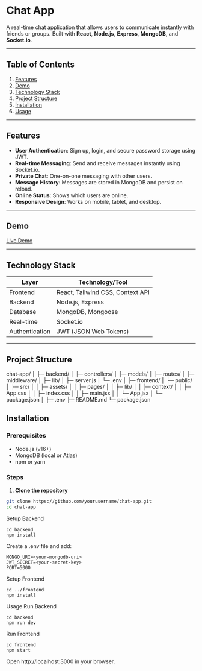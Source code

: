 # Chat App

A real-time chat application that allows users to communicate instantly with friends or groups. Built with **React**, **Node.js**, **Express**, **MongoDB**, and **Socket.io**.

---

## Table of Contents

1. [Features](#features)  
2. [Demo](#demo)  
3. [Technology Stack](#technology-stack)  
4. [Project Structure](#project-structure)  
5. [Installation](#installation)  
6. [Usage](#usage)

---

## Features

- **User Authentication**: Sign up, login, and secure password storage using JWT.  
- **Real-time Messaging**: Send and receive messages instantly using Socket.io.  
- **Private Chat**: One-on-one messaging with other users.   
- **Message History**: Messages are stored in MongoDB and persist on reload.  
- **Online Status**: Shows which users are online.  
- **Responsive Design**: Works on mobile, tablet, and desktop.  

---

## Demo

[Live Demo](https://your-demo-link.com)

---

## Technology Stack

| Layer        | Technology/Tool         |
|-------------|------------------------|
| Frontend    | React, Tailwind CSS, Context API |
| Backend     | Node.js, Express       |
| Database    | MongoDB, Mongoose      |
| Real-time   | Socket.io              |
| Authentication | JWT (JSON Web Tokens) |

---
## Project Structure

chat-app/
│
├─ backend/
│   ├─ controllers/
│   ├─ models/
│   ├─ routes/
│   ├─ middleware/
│   ├─ lib/
│   ├─ server.js
│   └─ .env
│
├─ frontend/
│   ├─ public/
│   ├─ src/
│   │   ├─ assets/
│   │   ├─ pages/
│   │   ├─ lib/
│   │   ├─ context/
│   │   ├─ App.css
│   │   ├─ index.css
│   │   ├─ main.jsx
│   │   └─ App.jsx
│   └─ package.json
│
├─ .env
├─ README.md
└─ package.json



## Installation

### Prerequisites
- Node.js (v16+)
- MongoDB (local or Atlas)
- npm or yarn

### Steps

1. **Clone the repository**
```bash
git clone https://github.com/yourusername/chat-app.git
cd chat-app
```
Setup Backend
```
cd backend
npm install

```
Create a .env file and add:
```
MONGO_URI=<your-mongodb-uri>
JWT_SECRET=<your-secret-key>
PORT=5000
```
Setup Frontend
```
cd ../frontend
npm install
```
Usage
Run Backend
```
cd backend
npm run dev
```

Run Frontend
```
cd frontend
npm start
```

Open http://localhost:3000 in your browser.


